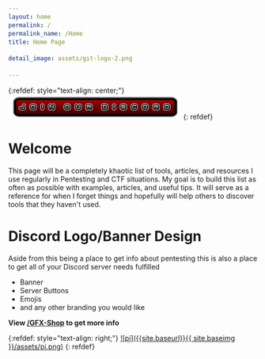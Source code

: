 ```yaml
---
layout: home
permalink: /
permalink_name: /Home
title: Home Page

detail_image: assets/git-logo-2.png

---
```

{:refdef: style="text-align: center;"}
[![Discord Invite](assets/Discord-Bnt-3.png)](https://discord.gg/bJMRK96)
{: refdef}
# Welcome

This page will be a completely khaotic list of tools, articles, and resources I use regularly in Pentesting and CTF situations. My goal is to build this list as often as possible with examples, articles, and useful tips. It will serve as a reference for when I forget things and hopefully will help others to discover tools that they haven't used.


# Discord Logo/Banner Design

Aside from this being a place to get info about pentesting this is also a place to get all of your Discord server needs fulfilled 

* Banner
* Server Buttons
* Emojis
* and any other branding you would like

**View [/GFX-Shop](GFX-Shop) to get more info**

{:refdef: style="text-align: right;"}
[![pi]({{site.baseurl}}{{ site.baseimg }}/assets/pi.png)](https://sadistic.github.io/lb/super-secret-page)
{: refdef}

